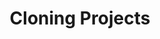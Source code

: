 ---
layout: post
title: Cloning Projects
category: "2. Exploring Projects on OmniBuilds"
weight: 7
---